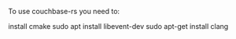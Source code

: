 To use couchbase-rs you need to:

install cmake 
sudo apt install libevent-dev
sudo apt-get install clang